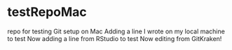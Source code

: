 # testRepoMac
repo for testing Git setup on Mac
Adding a line I wrote on my local machine to test
Now adding a line from RStudio to test
Now editing from GitKraken!